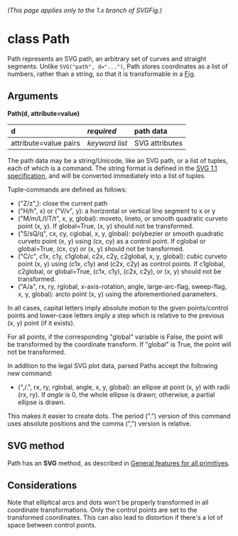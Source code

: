 _(This page applies only to the 1.x branch of SVGFig.)_

# class Path #

Path represents an SVG path, an arbitrary set of curves and straight
segments.  Unlike `SVG("path", d="...")`, Path stores coordinates as a
list of numbers, rather than a string, so that it is transformable in
a [Fig](ClassFig.md).

## Arguments ##

**Path(d, attribute=value)**

| d | _required_ | path data |
|:--|:-----------|:----------|
| attribute=value pairs | _keyword list_ | SVG attributes |

The path data may be a string/Unicode, like an SVG path, or a list of
tuples, each of which is a command.  The string format is defined in
the [SVG 1.1 specification](http://www.w3.org/TR/SVG/paths.html), and
will be converted immediately into a list of tuples.

Tuple-commands are defined as follows:
  * ("Z/z",): close the current path
  * ("H/h", x) or ("V/v", y): a horizontal or vertical line segment to x or y
  * ("M/m/L/l/T/t", x, y, global): moveto, lineto, or smooth quadratic curveto point (x, y).  If global=True, (x, y) should not be transformed.
  * ("S/sQ/q", cx, cy, cglobal, x, y, global): polybezier or smooth quadratic curveto point (x, y) using (cx, cy) as a control point.  If cglobal or global=True, (cx, cy) or (x, y) should not be transformed.
  * ("C/c", c1x, c1y, c1global, c2x, c2y, c2global, x, y, global): cubic curveto point (x, y) using (c1x, c1y) and (c2x, c2y) as control points.  If c1global, c2global, or global=True, (c1x, c1y), (c2x, c2y), or (x, y) should not be transformed.
  * ("A/a", rx, ry, rglobal, x-axis-rotation, angle, large-arc-flag, sweep-flag, x, y, global): arcto point (x, y) using the aforementioned parameters.

In all cases, capital letters imply absolute motion to the given
points/control points and lower-case letters imply a step which is
relative to the previous (x, y) point (if it exists).

For all points, if the corresponding "global" variable is False, the
point will be transformed by the coordinate transform.  If "global" is
True, the point will not be transformed.

In addition to the legal SVG plot data, parsed Paths accept the following new command:
  * (",/.", rx, ry, rglobal, angle, x, y, global): an ellipse at point (x, y) with radii (rx, ry).  If _angle_ is 0, the whole ellipse is drawn; otherwise, a partial ellipse is drawn.

This makes it easier to create dots.  The period (".") version of this
command uses absolute positions and the comma (",") version is
relative.

## SVG method ##

Path has an **SVG** method, as described in [General features for all primitives](GeneralPrimitive.md).

## Considerations ##

Note that elliptical arcs and dots won't be properly transformed in
all coordinate transformations.  Only the control points are set to
the transformed coordinates.  This can also lead to distortion if
there's a lot of space between control points.
